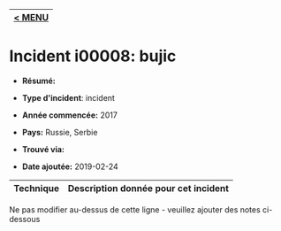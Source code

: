 |[< MENU](../README.md)|
|---|
# Incident i00008: bujic

* **Résumé:**

* **Type d'incident**: incident

* **Année commencée:** 2017

* **Pays:** Russie, Serbie

* **Trouvé via:**

* **Date ajoutée:** 2019-02-24
 

|Technique |Description donnée pour cet incident |
|--------- |------------------------- |


Ne pas modifier au-dessus de cette ligne - veuillez ajouter des notes ci-dessous